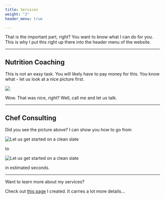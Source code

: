 ```yaml
---
title: Services
weight: "2"
header_menu: true

---
```

That is the important part, right? You want to know what I can do for you. This is why I put this right up there into the header menu of the website.

***

## Nutrition Coaching

This is not an easy task. You will likely have to pay money for this. You know what - let us look at a nice picture first.

![](/uploads/back-in-5.jpg)

Wow. That was nice, right? Well, call me and let us talk.

***

## Chef Consulting

Did you see the picture above? I can show you how to go from

![Let us get started on a clean slate](images/board-bunch-cooking-food-349609.jpg)

to

![Let us get started on a clean slate](images/woman-pouring-juice-on-glass-3184192.jpg)

in estimated seconds.

***

Want to learn more about my services?

Check out [this page](services) I created. It carries a lot more details...